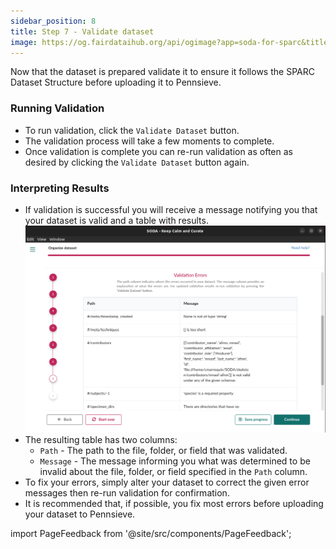 ```yaml
---
sidebar_position: 8
title: Step 7 - Validate dataset
image: https://og.fairdataihub.org/api/ogimage?app=soda-for-sparc&title=Step%206%20-%20Generate%20dataset&description=Prepare%20Dataset
---
```


Now that the dataset is prepared validate it to ensure it follows the SPARC Dataset Structure before uploading it to Pennsieve.

### Running Validation

- To run validation, click the `Validate Dataset` button.
- The validation process will take a few moments to complete.
- Once validation is complete you can re-run validation as often as desired by clicking the `Validate Dataset` button again.

### Interpreting Results

- If validation is successful you will receive a message notifying you that your dataset is valid and a table with results.
  ![](https://github.com/fairdataihub/SODA-for-SPARC/blob/main/docs/documentation/Organize-dataset/organize-datasets-validation-results.png?raw=true)
- The resulting table has two columns:
  - `Path` - The path to the file, folder, or field that was validated.
  - `Message` - The message informing you what was determined to be invalid about the file, folder, or field specified in the `Path` column.
- To fix your errors, simply alter your dataset to correct the given error messages then re-run validation for confirmation.
- It is recommended that, if possible, you fix most errors before uploading your dataset to Pennsieve.

import PageFeedback from '@site/src/components/PageFeedback';

<PageFeedback />

